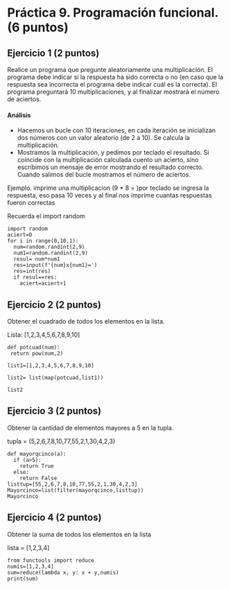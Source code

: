 # Práctica 9. Programación funcional. (6 puntos)
## Ejercicio 1 (2 puntos)
Realice un programa que pregunte aleatoriamente una multiplicación. El programa
debe indicar si la respuesta ha sido correcta o no (en caso que la respuesta sea
incorrecta el programa debe indicar cuál es la correcta). El programa preguntará
10 multiplicaciones, y al finalizar mostrará el número de aciertos.

#### Análisis
* Hacemos un bucle con 10 iteraciones, en cada iteración se inicializan dos
números con un valor aleatorio (de 2 a 10). Se calcula la multiplicación.
* Mostramos la multiplicación, y pedimos por teclado el resultado. Si
coincide con la multiplicación calculada cuento un acierto, sino escribimos un
mensaje de error mostrando el resultado correcto. Cuando salimos del bucle
mostramos el número de aciertos.

Ejemplo. imprime una multiplicacion (9 * 8 =  )por teclado se ingresa la respuesta, eso pasa 10 veces y al final nos imprime cuantas respuestas fueron correctas

Recuerda el import random

    import random
    aciert=0
    for i in range(0,10,1):
      num=random.randint(2,9)
      num1=random.randint(2,9)
      resul= num*num1
      res=input(f'{num}x{num1}=')
      res=int(res)
      if resul==res:
        aciert=aciert+1

## Ejercicio 2 (2 puntos)
Obtener el cuadrado de todos los elementos en la lista.

Lista: [1,2,3,4,5,6,7,8,9,10]

    def potcuad(num):
     return pow(num,2)

    list1=[1,2,3,4,5,6,7,8,9,10]

    list2= list(map(potcuad,list1))

    list2

## Ejercicio 3 (2 puntos)
Obtener la cantidad de elementos mayores a 5 en la tupla.

tupla = (5,2,6,7,8,10,77,55,2,1,30,4,2,3)

    def mayorqcinco(a):
      if (a>5):
        return True
      else:
        return False
    listtup=[55,2,6,7,8,10,77,55,2,1,30,4,2,3]
    Mayorcinco=list(filter(mayorqcinco,listtup))
    Mayorcinco

## Ejercicio 4 (2 puntos)
Obtener la suma de todos los elementos en la lista

lista = [1,2,3,4]

    from functools import reduce
    numis=[1,2,3,4]
    sum=reduce(lambda x, y: x + y,numis)
    print(sum)

